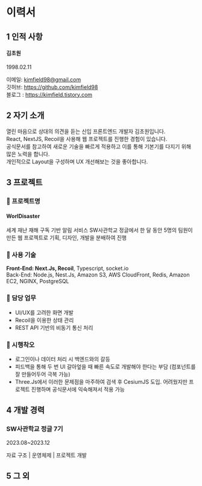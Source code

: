 # 이력서

## 1 인적 사항
#### 김초원 <br>
1998.02.11 <br>

이메일: kimfield98@gmail.com <br>
깃허브: https://github.com/kimfield98 <br>
블로그 : https://kimfield.tistory.com <br>

## 2 자기 소개
열린 마음으로 상대의 의견을 듣는 신입 프론트엔드 개발자 김초원입니다. <br>
React, NextJS, Recoil을 사용해 웹 프로젝트를 진행한 경험이 있습니다. <br>
공식문서를 참고하여 새로운 기술을 빠르게 적용하고 이를 통해 기본기를 다지기 위해 많은 노력을 합니다. <br>
개인적으로 Layout을 구성하며 UX 개선해보는 것을 좋아합니다. <br>

## 3 프로젝트
### 📌 프로젝트명
#### WorlDisaster
세계 재난 재해 구독 기반 알림 서비스
SW사관학교 정글에서 한 달 동안 5명의 팀원이 만든 웹 프로젝트로 기획, 디자인, 개발을 분배하여 진행

### 📌 사용 기술
<b>Front-End: Next.Js, Recoil</b>, Typescript, socket.io <br>
Back-End: Node.js, Nest.Js, Amazon S3, AWS CloudFront, Redis, Amazon EC2, NGINX, PostgreSQL

### 📌 담당 업무
- UI/UX를 고려한 화면 개발
- Recoil을 이용한 상태 관리
- REST API 기반의 비동기 통신 처리

### 📌 시행착오
- 로그인이나 데이터 처리 시 백엔드와의 갈등
- 피드백을 통해 두 번 UI 갈아엎을 때 빠른 속도로 개발해야 한다는 부담 (컴포넌트를 잘 만들어두어 극복 가능)
- Three.Js에서 이러한 문제점을 마주하여 검색 후 CesiumJS 도입. 어려웠지만 프로젝트 진행하며 공식문서에 익숙해져서 적용 가능


## 4 개발 경력
### SW사관학교 정글 7기
2023.08~2023.12
<br>

자료 구조 | 운영체제 | 프로젝트 개발

## 5 그 외